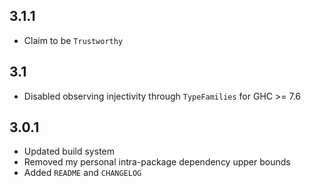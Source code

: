 3.1.1
-----
* Claim to be `Trustworthy`

3.1
---
* Disabled observing injectivity through `TypeFamilies` for GHC >= 7.6

3.0.1
-----
* Updated build system
* Removed my personal intra-package dependency upper bounds
* Added `README` and `CHANGELOG`
